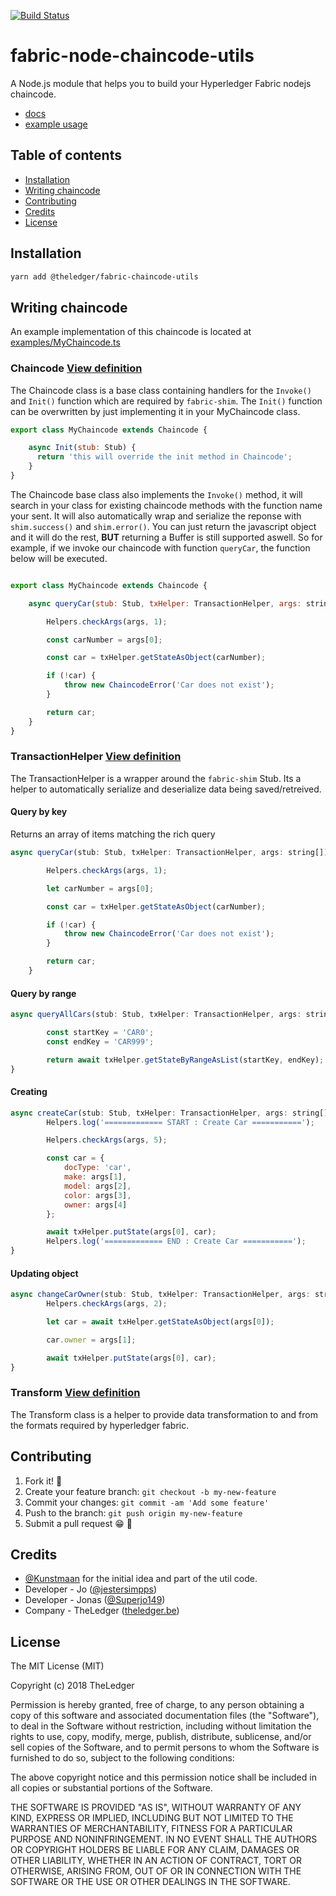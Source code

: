 [![Build Status](https://travis-ci.org/wearetheledger/fabric-node-chaincode-utils.svg?branch=master)](https://travis-ci.org/wearetheledger/fabric-node-chaincode-utils)
# fabric-node-chaincode-utils
A Node.js module that helps you to build your Hyperledger Fabric nodejs chaincode.

- [docs](https://wearetheledger.github.io/fabric-node-chaincode-utils)
- [example usage](https://github.com/wearetheledger/fabric-network-boilerplate/tree/master/chaincode/node)

## Table of contents
- [Installation](#installation)
- [Writing chaincode](#writing-chaincode)
- [Contributing](#contributing)
- [Credits](#credits)
- [License](#license)

## Installation 
```sh
yarn add @theledger/fabric-chaincode-utils
```

## Writing chaincode
An example implementation of this chaincode is located at [examples/MyChaincode.ts](examples/MyChaincode.ts)

### Chaincode [View definition](https://wearetheledger.github.io/fabric-node-chaincode-utils/classes/_chaincode_.chaincode.html)
The Chaincode class is a base class containing handlers for the `Invoke()` and `Init()` function which are required by `fabric-shim`. The `Init()` function can be overwritten by just implementing it in your MyChaincode class.

```javascript
export class MyChaincode extends Chaincode {

    async Init(stub: Stub) {
      return 'this will override the init method in Chaincode';
    }
}
```

The Chaincode base class also implements the `Invoke()` method, it will search in your class for existing chaincode methods with the function name your sent. It will also automatically wrap and serialize the reponse with `shim.success()` and `shim.error()`. You can just return the javascript object and it will do the rest, **BUT** returning a Buffer is still supported aswell. So for example, if we invoke our chaincode with function `queryCar`, the function below will be executed.

```javascript

export class MyChaincode extends Chaincode {

    async queryCar(stub: Stub, txHelper: TransactionHelper, args: string[]) {

        Helpers.checkArgs(args, 1);

        const carNumber = args[0];

        const car = txHelper.getStateAsObject(carNumber);

        if (!car) {
            throw new ChaincodeError('Car does not exist');
        }

        return car;
    }
}

```

### TransactionHelper [View definition](https://wearetheledger.github.io/fabric-node-chaincode-utils/classes/_transactionhelper_.transactionhelper.html)

The TransactionHelper is a wrapper around the `fabric-shim` Stub. Its a helper to automatically serialize and deserialize data being saved/retreived.

#### Query by key

Returns an array of items matching the rich query
```javascript
async queryCar(stub: Stub, txHelper: TransactionHelper, args: string[]) {

        Helpers.checkArgs(args, 1);

        let carNumber = args[0];

        const car = txHelper.getStateAsObject(carNumber);

        if (!car) {
            throw new ChaincodeError('Car does not exist');
        }

        return car;
    }
```

#### Query by range

```javascript
async queryAllCars(stub: Stub, txHelper: TransactionHelper, args: string[]) {

        const startKey = 'CAR0';
        const endKey = 'CAR999';

        return await txHelper.getStateByRangeAsList(startKey, endKey);
}
```
#### Creating

```javascript
async createCar(stub: Stub, txHelper: TransactionHelper, args: string[]) {
        Helpers.log('============= START : Create Car ===========');

        Helpers.checkArgs(args, 5);

        const car = {
            docType: 'car',
            make: args[1],
            model: args[2],
            color: args[3],
            owner: args[4]
        };

        await txHelper.putState(args[0], car);
        Helpers.log('============= END : Create Car ===========');
}
```

#### Updating object

```javascript
async changeCarOwner(stub: Stub, txHelper: TransactionHelper, args: string[]) {
        Helpers.checkArgs(args, 2);

        let car = await txHelper.getStateAsObject(args[0]);

        car.owner = args[1];

        await txHelper.putState(args[0], car);
}
```

### Transform [View definition](https://wearetheledger.github.io/fabric-node-chaincode-utils/classes/_utils_datatransform_.transform.html)

The Transform class is a helper to provide data transformation to and from the formats required by hyperledger fabric.

## Contributing
 
1. Fork it! 🍴
2. Create your feature branch: `git checkout -b my-new-feature`
3. Commit your changes: `git commit -am 'Add some feature'`
4. Push to the branch: `git push origin my-new-feature`
5. Submit a pull request 😁 🎉

## Credits

- [@Kunstmaan](https://github.com/Kunstmaan/hyperledger-fabric-node-chaincode-utils) for the initial idea and part of the util code.
- Developer - Jo ([@jestersimpps](https://github.com/@jestersimpps))
- Developer - Jonas ([@Superjo149](https://github.com/@Superjo149))
- Company - TheLedger ([theledger.be](https://theledger.be))

## License
The MIT License (MIT)

Copyright (c) 2018 TheLedger

Permission is hereby granted, free of charge, to any person obtaining a copy of this software and associated documentation files (the "Software"), to deal in the Software without restriction, including without limitation the rights to use, copy, modify, merge, publish, distribute, sublicense, and/or sell copies of the Software, and to permit persons to whom the Software is furnished to do so, subject to the following conditions:

The above copyright notice and this permission notice shall be included in all copies or substantial portions of the Software.

THE SOFTWARE IS PROVIDED "AS IS", WITHOUT WARRANTY OF ANY KIND, EXPRESS OR IMPLIED, INCLUDING BUT NOT LIMITED TO THE WARRANTIES OF MERCHANTABILITY, FITNESS FOR A PARTICULAR PURPOSE AND NONINFRINGEMENT. IN NO EVENT SHALL THE AUTHORS OR COPYRIGHT HOLDERS BE LIABLE FOR ANY CLAIM, DAMAGES OR OTHER LIABILITY, WHETHER IN AN ACTION OF CONTRACT, TORT OR OTHERWISE, ARISING FROM, OUT OF OR IN CONNECTION WITH THE SOFTWARE OR THE USE OR OTHER DEALINGS IN THE SOFTWARE.
